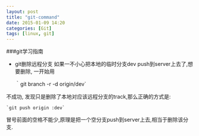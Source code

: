 ```yaml
---
layout: post
title: "git-command"
date: 2015-01-09 14:20
categories: [Git]
tags: [linux, git]
---
```


###git学习指南
	
- git删除远程分支 如果一不小心把本地的临时分支dev push到server上去了,想要删除, 一开始用
    
    ｀git branch -r -d origin/dev`

不成功, 发现只是删除了本地对应该远程分支的track,那么正确的方式是:

    `git push origin :dev`
    
冒号前面的空格不能少,原理是把一个空分支push到server上去,相当于删除该分支.

